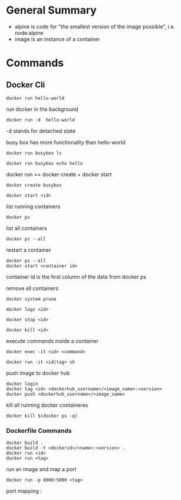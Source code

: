 # General Summary
* alpine is code for "the smallest version of the image possible", i.e. node:alpine
* image is an instance of a container

# Commands

## Docker Cli
```docker run hello-world```

run docker in the background

`docker run -d  hello-world`

-d stands for detached state

busy box has more functionality than hello-world

```docker run busybox ls```

```docker run busybox echo hello```


docker run == docker create + docker start

`docker create busybox`

`docker start <id>`

list running containers

`docker ps`

list all containers

`docker ps --all`

restart a container 

```
docker ps --all
docker start <container id>
```
container id is the first column of the data from docker ps

remove all containers 

`docker system prune`

`docker logs <id>`

`docker stop <id>`

`docker kill <id>`

execute commands inside a container

`docker exec -it <id> <command>`

`docker run -it <id|tag> sh`

push image to docker hub
```
docker login
docker tag <id> <dockerhub_username>/<image_name>:<version>
docker push <dockerhub_username>/<image_name>

```

kill all running docker containeres

`docker kill $(docker ps -q)`

### Dockerfile Commands
```
docker build .
docker build -t <dockerid>/<name>:<version> .
docker run <id>
docker run <tag>
```
run an image and map a port

`docker run -p 8000:5000 <tag>`

port mapping <port used in the brower>:<port inside the container the app is opened up too>
